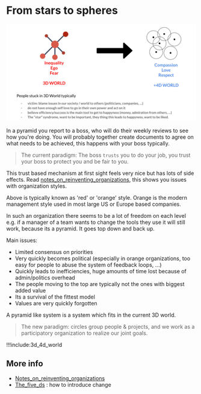 # From stars to spheres

![](img/stars_spheres.jpg)

In a pyramid you report to a boss, who will do their weekly reviews to see how you're doing.
You will probably together create documents to agree on what needs to be achieved, this happens with your boss typically.

> The current paradigm: The boss ```trusts``` you to do your job, you trust your boss to protect you and be fair to you.

This trust based mechanism at first sight feels very nice but has lots of side effects.
Read [notes_on_reinventing_organizations](notes_on_reinventing_organizations), this shows you issues with organization styles.

Above is typically known as 'red' or 'orange' style. Orange is the modern management style used in most large US or Europe based companies.

In such an organization there seems to be a lot of freedom on each level e.g. if a manager of a team wants to change the tools they use it will still work, because its a pyramid. It goes top down and back up.

Main issues:

- Limited consensus on priorities
- Very quickly becomes political (especially in orange organizations, too easy for people to abuse the system of feedback loops, ...)
- Quickly leads to inefficiencies, huge amounts of time lost because of admin/politics overhead
- The people moving to the top are typically not the ones with biggest added value
- Its a survival of the fittest model
- Values are very quickly forgotten

A pyramid like system is a system which fits in the current 3D world.

> The new paradigm: circles group people & projects, and we work as a participatory organization to realize our joint goals.

!!!include:3d_4d_world


## More info

- [Notes_on_reinventing_organizations](notes_on_reinventing_organizations)
- [The_five_ds](the_five_ds)  :   how to introduce change